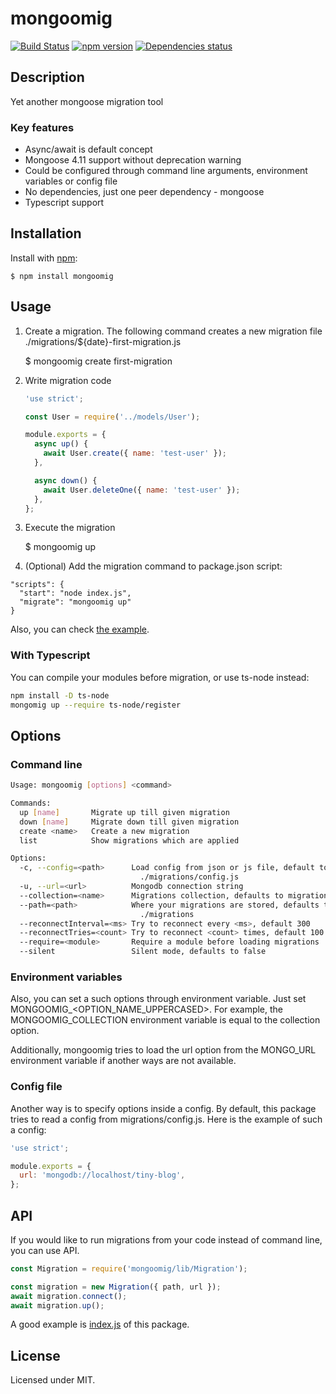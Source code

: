 # mongoomig
[![Build Status](https://travis-ci.org/megahertz/mongoomig.svg?branch=master)](https://travis-ci.org/megahertz/mongoomig)
[![npm version](https://badge.fury.io/js/mongoomig.svg)](https://badge.fury.io/js/mongoomig)
[![Dependencies status](https://david-dm.org/megahertz/mongoomig/status.svg)](https://david-dm.org/megahertz/mongoomig)

## Description

Yet another mongoose migration tool

### Key features

 - Async/await is default concept
 - Mongoose 4.11 support without deprecation warning
 - Could be configured through command line arguments, environment
 variables or config file
 - No dependencies, just one peer dependency - mongoose
 - Typescript support

## Installation

Install with [npm](https://npmjs.org/package/mongoomig):

    $ npm install mongoomig

## Usage

1. Create a migration. The following command creates a new migration
    file ./migrations/${date}-first-migration.js

    $ mongoomig create first-migration

2. Write migration code

    ```js
    'use strict';

    const User = require('../models/User');

    module.exports = {
      async up() {
        await User.create({ name: 'test-user' });
      },

      async down() {
        await User.deleteOne({ name: 'test-user' });
      },
    };
    ```

3. Execute the migration

    $ mongoomig up

4. (Optional) Add the migration command to package.json script:

```
"scripts": {
  "start": "node index.js",
  "migrate": "mongoomig up"
}
```

Also, you can check [the example](example/migrations).

### With Typescript

You can compile your modules before migration, or use ts-node instead:
```bash
npm install -D ts-node
mongomig up --require ts-node/register
```

## Options

### Command line

```sh
Usage: mongoomig [options] <command>

Commands:
  up [name]       Migrate up till given migration
  down [name]     Migrate down till given migration
  create <name>   Create a new migration
  list            Show migrations which are applied

Options:
  -c, --config=<path>      Load config from json or js file, default to
                             ./migrations/config.js
  -u, --url=<url>          Mongodb connection string
  --collection=<name>      Migrations collection, defaults to migrations
  --path=<path>            Where your migrations are stored, defaults to
                             ./migrations
  --reconnectInterval=<ms> Try to reconnect every <ms>, default 300
  --reconnectTries=<count> Try to reconnect <count> times, default 100
  --require=<module>       Require a module before loading migrations
  --silent                 Silent mode, defaults to false
```

### Environment variables

Also, you can set a such options through environment variable. Just
set MONGOOMIG_<OPTION_NAME_UPPERCASED>. For example,
the MONGOOMIG_COLLECTION environment variable is equal to the collection
option.

Additionally, mongoomig tries to load the url option from the MONGO_URL
environment variable if another ways are not available.

### Config file

Another way is to specify options inside a config. By default,
this package tries to read a config from migrations/config.js. Here is
the example of such a config:

```js
'use strict';

module.exports = {
  url: 'mongodb://localhost/tiny-blog',
};
```

## API

If you would like to run migrations from your code instead of command
line, you can use API.

```js
const Migration = require('mongoomig/lib/Migration');

const migration = new Migration({ path, url });
await migration.connect();
await migration.up();
```

A good example is [index.js](index.js) of this package.

## License

Licensed under MIT.

